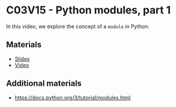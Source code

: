 # C03V15 - Python modules, part 1

In this video, we explore the concept of a `module` in Python.


## Materials

* [Slides](https://docs.google.com/presentation/d/1AAf2RoYqDKwTZZq9dqLEkN2PXuR8JckvYXVwt2eDqsg/edit?usp=sharing)
* [Video](https://www.youtube.com/watch?v=DV7MQXKSeTo)

## Additional materials

* <https://docs.python.org/3/tutorial/modules.html>
